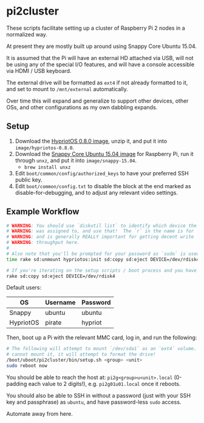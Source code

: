 # pi2cluster

These scripts facilitate setting up a cluster of Raspberry Pi 2 nodes in a normalized way.

At present they are mostly built up around using Snappy Core Ubuntu 15.04.

It is assumed that the Pi will have an external HD attached via USB, will not be using any of the special I/O features, and will have a console accessible via HDMI / USB keyboard.

The external drive will be formatted as `ext4` if not already formatted to it, and set to mount to `/mnt/external` automatically.

Over time this will expand and generalize to support other devices, other OSs, and other configurations as my own dabbling expands.


## Setup

1. Download the [HypriotOS 0.8.0 image](https://downloads.hypriot.com/hypriotos-rpi-v0.8.0.img.zip), unzip it, and put it into `image/hypriotos-0.8.0`.
1. Download the [Snappy Core Ubuntu 15.04 image](http://people.canonical.com/~platform/snappy/raspberrypi2/ubuntu-15.04-snappy-armhf-rpi2.img.xz) for Raspberry Pi, run it through `unxz`, and put it into `image/snappy-15.04`.
    * `brew install unxz`
2. Edit `boot/common/config/authorized_keys` to have your preferred SSH public key.
3. Edit `boot/common/config.txt` to disable the block at the end marked as disable-for-debugging, and to adjust any relevant video settings.


## Example Workflow

```bash
# WARNING: You should use `diskutil list` to identify which device the SD card
# WARNING: was assigned to, and use that!  The `r` in the name is for `raw`,
# WARNING: and is generally REALLY important for getting decent write
# WARNING: throughput here.
#
# Also note that you'll be prompted for your password as `sudo` is used here!
time rake sd:unmount hypriotos:init sd:copy sd:eject DEVICE=/dev/rdisk4; say 'Done!'

# If you're iterating on the setup scripts / boot process and you have an imaged MMC card at hand:
rake sd:copy sd:eject DEVICE=/dev/rdisk4
```

Default users:

| OS        | Username | Password |
|-----------|----------|----------|
| Snappy    | ubuntu   | ubuntu   |
| HypriotOS | pirate   | hypriot  |

Then, boot up a Pi with the relevant MMC card, log in, and run the following:

```bash
# The following will attempt to mount `/dev/sda1` as an `ext4` volume.  If it
# cannot mount it, it will attempt to format the drive!
/boot/uboot/pi2cluster/bin/setup.sh <group> <unit>
sudo reboot now
```

You should be able to reach the host at: `pi2g<group>u<unit>.local` (0-padding each value to 2 digits!), e.g. `pi2g01u01.local` once it reboots.

You should also be able to SSH in without a password (just with your SSH key and passphrase) as `ubuntu`, and have password-less `sudo` access.

Automate away from here.
